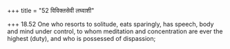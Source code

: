 +++
title = "52 विविक्तसेवी लघ्वाशी"

+++
18.52 One who resorts to solitude, eats sparingly, has speech, body and
mind under control, to whom meditation and concentration are ever the
highest (duty), and who is possessed of dispassion;
